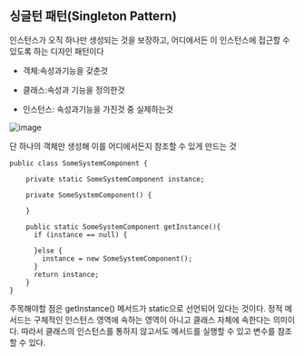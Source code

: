 ## 싱글턴 패턴(Singleton Pattern)


인스턴스가 오직 하나만 생성되는 것을 보장하고, 어디에서든 이 인스턴스에 접근할 수 있도록 하는 디자인 패턴이다

- 객체:속성과기능을 갖춘것

- 클래스:속성과 기능을 정의한것

- 인스턴스: 속성과기능을 가진것 중 실제하는것

![image](https://user-images.githubusercontent.com/87956185/152806761-ac5bf632-7043-465f-a9af-eb6dc7e60228.png)


단 하나의 객체만 생성해 이를 어디에서든지 참조할 수 있게 만드는 것

    public class SomeSystemComponent {

        private static SomeSystemComponent instance;

        private SomeSystemComponent() {

        }

        public static SomeSystemComponent getInstance(){
          if (instance == null) {

          }else {
            instance = new SomeSystemComponent();
          }
          return instance;
        }
    }

주목해야할 점은 getInstance() 메서드가 static으로 선언되어 있다는 것이다. 정적 메서드는 구체적인 인스턴스 영역에 속하는 영역이 아니고 클래스 자체에 속한다는 의미이다. 따라서 클래스의 인스턴스를 통하지 않고서도 메서드를 실행할 수 있고 변수를 참조할 수 있다.
